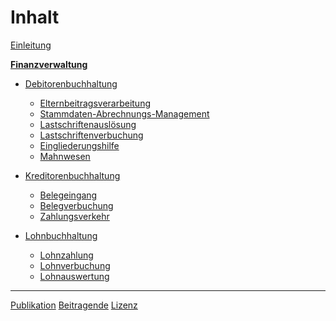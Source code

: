 # Inhalt

[Einleitung](einleitung.md)

**[Finanzverwaltung](finanzverwaltung.md)**

- [Debitorenbuchhaltung](finanzverwaltung/debitorenbuchhaltung.md)
  - [Elternbeitragsverarbeitung](finanzverwaltung/debitorenbuchhaltung/elternbeitragsverwaltung.md)
  - [Stammdaten-Abrechnungs-Management](finanzverwaltung/debitorenbuchhaltung/stammdaten-abrechnungs-management.md)
  - [Lastschriftenauslösung](finanzverwaltung/debitorenbuchhaltung/lastschriftenausloesung.md)
  - [Lastschriftenverbuchung](finanzverwaltung/debitorenbuchhaltung/lastschriftverbuchung.md)
  - [Eingliederungshilfe](finanzverwaltung/debitorenbuchhaltung/eingliederungshilfe.md)
  - [Mahnwesen](finanzverwaltung/debitorenbuchhaltung/mahnwesen.md)
  
- [Kreditorenbuchhaltung](finanzverwaltung/kreditorenbuchhaltung.md)
  - [Belegeingang](finanzverwaltung/kreditorenbuchhaltung/belegeingang.md)
  - [Belegverbuchung](finanzverwaltung/kreditorenbuchhaltung/belegverbuchung.md)
  - [Zahlungsverkehr](finanzverwaltung/kreditorenbuchhaltung/zahlungsverkehr.md)

- [Lohnbuchhaltung](finanzverwaltung/lohnbuchhaltung.md)
  - [Lohnzahlung](finanzverwaltung/lohnbuchhaltung/lohnzahlung.md)
  - [Lohnverbuchung](finanzverwaltung/lohnbuchhaltung/lohnverbuchung.md)
  - [Lohnauswertung](finanzverwaltung/lohnbuchhaltung/lohnauswertung.md)

---
[Publikation](it/publikation.md)
[Beitragende]()
[Lizenz](lizenz.md)
